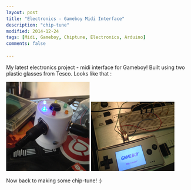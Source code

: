 ```yaml
---
layout: post
title: "Electronics - Gameboy Midi Interface"
description: "chip-tune"
modified: 2014-12-24
tags: [Midi, Gameboy, Chiptune, Electronics, Arduino]
comments: false

---
```


My latest electronics project - midi interface for Gameboy! Built using two plastic glasses from Tesco. Looks like that :

<img src="/images/bwoyarduino.png" style="width: 45%;">

<img src="/images/arduinogba.png" style="width: 45%;">

Now back to making some chip-tune! :)
